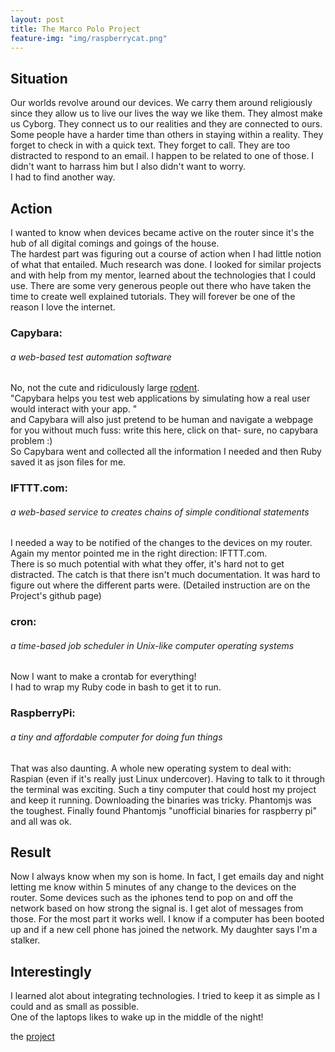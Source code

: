 ```yaml
---
layout: post
title: The Marco Polo Project
feature-img: "img/raspberrycat.png"
---
```


## Situation   
Our worlds revolve around our devices. We carry them around religiously since they allow us to live  our lives the way we like them. They almost make us Cyborg.  They connect us to our realities and they are connected to ours. Some people have a harder time than others in staying within a reality. They forget to check in with a quick text. They forget to call. They are too distracted to respond to an email.  I happen to be related to one of those.  I didn't want to harrass him but I also didn't want to worry.  
I had to find another way.

## Action
I wanted to know when devices became active on  the router since it's the hub of all digital comings and goings of the house.  
The hardest part was figuring out a course of action when I had little notion of what that entailed. Much research was done. I looked for similar projects and with help from my mentor, learned about the technologies that I could use.  There are some very generous people out there who have taken the time to create well explained tutorials. They will forever be one of  the reason I love the internet.  
### Capybara:  
###### a web-based test automation software 
No, not the cute and ridiculously large  [rodent](https://img.buzzfeed.com/buzzfeed-static/static/enhanced/webdr05/2013/4/29/14/enhanced-buzz-5639-1367258753-0.jpg?downsize=715:*&output-format=auto&output-quality=auto).  
"Capybara helps you test web applications by simulating how a real user would interact with your app. "  
and Capybara will also just pretend to be human and navigate a webpage for you without much fuss: write this here, click on that- sure, no capybara problem :)  
So Capybara went and collected all the information I needed and then Ruby saved it as json files for me.   
### IFTTT.com: 
###### a web-based service to creates chains of simple conditional statements
I needed a way to be notified of the changes to the devices on my router. Again my mentor pointed me in the right direction: IFTTT.com.   
There is so much potential with what they offer, it's hard not to get distracted.
The catch is that there isn't much documentation. It was hard to figure out where the different parts were. (Detailed instruction are on the Project's github page) 
### cron: 
###### a time-based job scheduler in Unix-like computer operating systems
Now I want to make a crontab for everything!   
I had to wrap my Ruby code in bash to get it to run. 
### RaspberryPi: 
###### a tiny and affordable computer for doing fun things
That was also daunting. A whole new operating system to deal with: Raspian (even if it's really just Linux undercover). Having to talk to it through the terminal was exciting. Such a tiny computer that could host my project and keep it running. Downloading the binaries was tricky. Phantomjs was the toughest. Finally found Phantomjs "unofficial binaries for raspberry pi" and all was ok.

## Result
Now I always know when my son is home. In fact, I get emails day and night letting me know within 5 minutes of any change to the devices on the router. Some devices such as the iphones tend to pop on and off the network based on how strong the signal is. I get alot of messages from those. For the most part it works well.  I know if a computer has been booted up and if a new cell phone has joined the network. My daughter says I'm a stalker.
## Interestingly
I learned alot about integrating technologies. I tried to keep it as simple as I could and as small as possible.  
One of the laptops likes to wake up in the middle of the night!  

the [project ]( https://github.com/RobotMermaid/MarcoPolo) 
